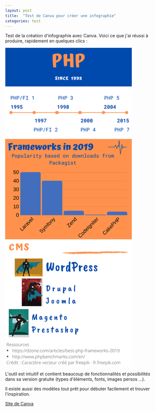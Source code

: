 ```yaml
---
layout: post
title:  "Test de Canva pour créer une infographie"
categories: test
---
```


Test de la création d'infographie avec Canva. Voici ce que j'ai réussi à produire, rapidement en quelques clics :

![Mon infographie sur Canva](/assets/img/PHP-infographie.png)

L'outil est intuitif et contient beaucoup de fonctionnalités et possibilités dans sa version gratuite (types d'éléments, fonts, images persos ...).

Il existe aussi des modèles tout prêt pour débuter facilement et trouver l'inspiration.

[Site de Canva](https://www.canva.com/)